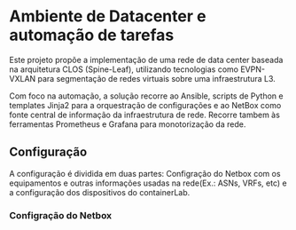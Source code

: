# Ambiente de Datacenter e automação de tarefas

Este projeto propõe a implementação de uma rede de data center baseada na arquitetura CLOS (Spine-Leaf), utilizando tecnologias como EVPN-VXLAN para segmentação de redes virtuais sobre uma infraestrutura L3.

Com foco na automação, a solução recorre ao Ansible, scripts de Python e templates Jinja2 para a orquestração de configurações e ao NetBox como fonte central de informação da infraestrutura de rede. Recorre tambem às ferramentas Prometheus e Grafana para monotorização da rede.

## Configuração

A configuração é dividida em duas partes: Configração do Netbox com os equipamentos e outras informações usadas na rede(Ex.: ASNs, VRFs, etc) e a configuração dos dispositivos do containerLab.

###  Configração do Netbox


